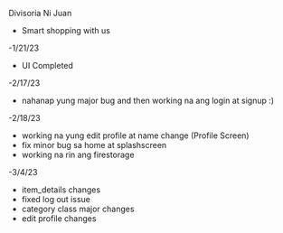 Divisoria Ni Juan
- Smart shopping with us

-1/21/23
* UI Completed

-2/17/23
* nahanap yung major bug and then working na ang login at signup :)

-2/18/23
* working na yung edit profile at name change (Profile Screen)
* fix minor bug sa home at splashscreen
* working na rin ang firestorage 

-3/4/23
* item_details changes
* fixed log out issue
* category class major changes
* edit profile changes
